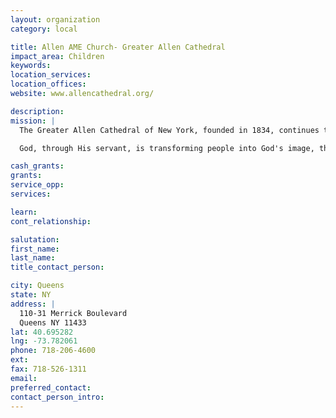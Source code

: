 ```yaml
---
layout: organization
category: local

title: Allen AME Church- Greater Allen Cathedral
impact_area: Children
keywords: 
location_services: 
location_offices: 
website: www.allencathedral.org/

description: 
mission: |
  The Greater Allen Cathedral of New York, founded in 1834, continues to demonstrate a strong commitment to God and to God's people. Pastor Floyd H. Flake and Co-Pastor M.Elaine Flake have led the congregation to unparalleled heights through obedience to God's vision, praise and worship, Christian education, basic education, economic empowerment and political and social action.

  God, through His servant, is transforming people into God's image, the church into a place of salvation, power, health and wholeness, and the community into a village; a good place to live because of people who care.

cash_grants: 
grants: 
service_opp: 
services: 

learn: 
cont_relationship: 

salutation: 
first_name: 
last_name: 
title_contact_person: 

city: Queens
state: NY
address: |
  110-31 Merrick Boulevard    
  Queens NY 11433
lat: 40.695282
lng: -73.782061
phone: 718-206-4600
ext: 
fax: 718-526-1311
email: 
preferred_contact: 
contact_person_intro: 
---
```

